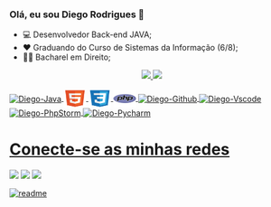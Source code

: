 ### Olá, eu sou Diego Rodrigues 👋

- 💻 Desenvolvedor Back-end JAVA;
- ❤️ Graduando do Curso de Sistemas da Informação (6/8);
- 👨‍🎓 Bacharel em Direito;

<div align="center">
  <a href="https://github.com/DevDiego29">
  <img height="180em" src="https://github-readme-stats.vercel.app/api?username=DevDiego29&show_icons=true&theme=blue-green&include_all_commits=true&count_private=true"/>
  <img height="180em" src="https://github-readme-stats.vercel.app/api/top-langs/?username=DevDiego29&layout=compact&langs_count=7&theme=blue-green"/>
</div>
  
<div style="display: inline_block"><br>
  <img align="center" alt="Diego-Java" height="30" width="40" src="https://cdn.jsdelivr.net/gh/devicons/devicon/icons/java/java-original.svg" />
  <img align="center" alt="Diego-HTML" height="30" width="40" src="https://raw.githubusercontent.com/devicons/devicon/master/icons/html5/html5-original.svg">
  <img align="center" alt="Diego-CSS" height="30" width="40" src="https://raw.githubusercontent.com/devicons/devicon/master/icons/css3/css3-original.svg">
  <img align="center" alt="Diego-Php" height="30" width="40" src="https://raw.githubusercontent.com/devicons/devicon/master/icons/php/php-original.svg">
  <img align="center" alt="Diego-Github" height="30" width="40" src="https://cdn.jsdelivr.net/gh/devicons/devicon/icons/github/github-original.svg" />
  <img align="center" alt="Diego-Vscode" height="30" width="40" src="https://cdn.jsdelivr.net/gh/devicons/devicon/icons/vscode/vscode-original.svg" />
  <img align="center" alt="Diego-PhpStorm" height="30" width="40" src="https://cdn.jsdelivr.net/gh/devicons/devicon/icons/phpstorm/phpstorm-original.svg" />
  <img align="center" alt="Diego-Pycharm" height="30" width="40" src="https://cdn.jsdelivr.net/gh/devicons/devicon/icons/pycharm/pycharm-original.svg" />
</div>

  ##

  # Conecte-se as minhas redes
  
<div> 
  
  <a href="https://instagram.com/diego_r.alves" target="_blank"><img src="https://img.shields.io/badge/-Instagram-%23E4405F?style=for-the-badge&logo=instagram&logoColor=white" target="_blank"></a>
  <a href = "mailto:adv.diego21@gmail.com"><img src="https://img.shields.io/badge/-Gmail-%23333?style=for-the-badge&logo=gmail&logoColor=white" target="_blank"></a>
  <a href="https://www.linkedin.com/in/tidiegorodrigues/" target="_blank"><img src="https://img.shields.io/badge/-LinkedIn-%230077B5?style=for-the-badge&logo=linkedin&logoColor=white" target="_blank"></a> 
  
</div>

  [![readme](https://github-readme-stats.vercel.app/api/pin/?username=DevDiego29&repo=DevDiego29&theme=blue-green)](https://github.com/DevDiego29/DevDiego29)
